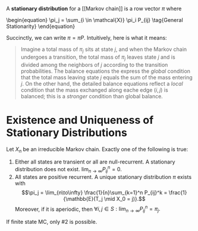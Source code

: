 A **stationary distribution** for a [[Markov chain]] is a row vector $\pi$ where

\begin{equation}
\pi_j = \sum_{i \in \mathcal{X}} \pi_i P_{ij} \tag{General Stationarity}
\end{equation}

Succinctly, we can write $\pi = \pi P$. Intuitively, here is what it means:

> Imagine a total mass of $\pi_j$ sits at state $j$, and when the Markov chain undergoes a transition, the total mass of $\pi_j$ leaves state $j$ and is divided among the neighbors of $j$ according to the transition probabilities. The balance equations the express the _global_ condition that the total mass leaving state $j$ equals the sum of the mass entering $j$. On the other hand, the detailed balance equations reflect a _local_ condition that the mass exchanged along eache edge $(i, j)$ is balanced; this is a _stronger_ condition than global balance.


# Existence and Uniqueness of Stationary Distributions

Let $X_n$ be an irreducible Markov chain. Exactly one of the following is true:

1. Either all states are transient or all are null-recurrent. A stationary distribution does not exist. $\lim_{n\to \infty} P_{ij}^n = 0.$
2. All states are positive recurrent. A unique stationary distribution $\pi$ exists with $$\pi_j = \lim_{n\to\infty} \frac{1}{n}\sum_{k=1}^n P_{ij}^k = \frac{1}{\mathbb{E}(T_j \mid X_0 = j)}.$$ Moreover, if it is aperiodic, then $\forall i, j \in S: \lim_{n \to\infty} P_{ij}^n = \pi_j.$

If finite state MC, only #2 is possible.